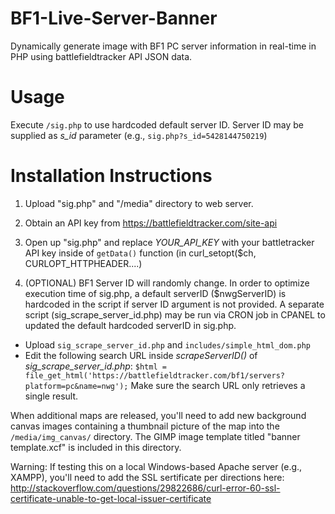 # BF1-Live-Server-Banner
Dynamically generate image with BF1 PC server information in real-time in PHP using battlefieldtracker API JSON data.

# Usage
Execute `/sig.php` to use hardcoded default server ID. Server ID may be supplied as *s_id* parameter (e.g., `sig.php?s_id=5428144750219`)

# Installation Instructions
1) Upload "sig.php" and "/media" directory to web server.
2) Obtain an API key from https://battlefieldtracker.com/site-api
3) Open up "sig.php" and replace _YOUR_API_KEY_ with your battletracker API key inside of `getData()` function (in  curl_setopt($ch, CURLOPT_HTTPHEADER....)

4) (OPTIONAL) BF1 Server ID will randomly change. In order to optimize execution time of sig.php, a default serverID ($nwgServerID) is hardcoded in the script if server ID argument is not provided. A separate script (sig_scrape_server_id.php) may be run via CRON job in CPANEL to updated the default hardcoded serverID in sig.php.

* Upload `sig_scrape_server_id.php` and `includes/simple_html_dom.php`
* Edit the following search URL inside *scrapeServerID()* of *sig_scrape_server_id.php*:
	`$html = file_get_html('https://battlefieldtracker.com/bf1/servers?platform=pc&name=nwg');`
	Make sure the search URL only retrieves a single result. 



When additional maps are released, you'll need to add new background canvas images containing a thumbnail picture of the map into the `/media/img_canvas/` directory. The GIMP image template titled "banner template.xcf" is included in this directory.

Warning: If testing this on a local Windows-based Apache server (e.g., XAMPP), you'll need to add the SSL sertificate per directions here: http://stackoverflow.com/questions/29822686/curl-error-60-ssl-certificate-unable-to-get-local-issuer-certificate

